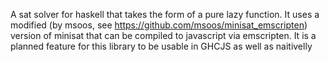 A sat solver for haskell that takes the form of a pure lazy function.
It uses a modified (by msoos, see https://github.com/msoos/minisat_emscripten) version of minisat that can be compiled to javascript via
emscripten. It is a planned feature for this library to be usable in GHCJS as well as naitivelly
